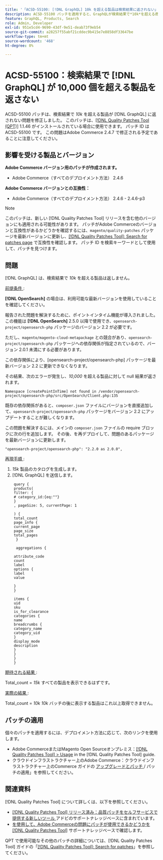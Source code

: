 ```yaml
---
title: '「ACSD-55100: [!DNL GraphQL] 10k を超える製品は検索結果に返されない」'
description: ACSD-55100 パッチを適用すると、GraphQLが検索結果で*10k*を超える商品を返さないAdobe Commerceの問題を修正できます。
feature: GraphQL, Products, Search
role: Admin, Developer
exl-id: 951e5cd4-9690-43df-9e51-deab73f9eb54
source-git-commit: a28257f55abf21cddec9b415e7e8858df33647be
workflow-type: tm+mt
source-wordcount: '468'
ht-degree: 0%

---
```


# ACSD-55100：検索結果で [!DNL GraphQL] が 10,000 個を超える製品を返さない

ACSD-55100 パッチは、検索結果で *10k* を超える製品が [!DNL GraphQL] に返されない問題を修正しました。 このパッチは、[[!DNL Quality Patches Tool (QPT)]](/help/announcements/adobe-commerce-announcements/magento-quality-patches-released-new-tool-to-self-serve-quality-patches.md) 1.1.46 がインストールされている場合に使用できます。 パッチ ID は ACSD-55100 です。 この問題はAdobe Commerce 2.4.7 で修正される予定であることに注意してください。

## 影響を受ける製品とバージョン

**Adobe Commerce バージョン用のパッチが作成されます。**

* Adobe Commerce（すべてのデプロイメント方法） 2.4.6

**Adobe Commerce バージョンとの互換性：**

* Adobe Commerce（すべてのデプロイメント方法） 2.4.6 - 2.4.6-p3

>[!NOTE]
>
>このパッチは、新しい [!DNL Quality Patches Tool] リリースを含む他のバージョンにも適用される可能性があります。 パッチがAdobe Commerceのバージョンと互換性があるかどうかを確認するには、`magento/quality-patches` パッケージを最新バージョンに更新し、[[!DNL Quality Patches Tool]: Search for patches page](https://experienceleague.adobe.com/tools/commerce-quality-patches/index.html) で互換性を確認します。 パッチ ID を検索キーワードとして使用して、パッチを見つけます。

## 問題

[!DNL GraphQL] は、検索結果で *10k* を超える製品は返しません。

<u> 前提条件 </u>:

**[!DNL OpenSearch]** の場合は、利用可能な最新バージョンを使用していることを確認してください。

報告された問題を解決するために、ポイントインタイム機能が導入されました。この機能は **[!DNL OpenSearch]** 2.5.0 以降で使用でき、`opensearch-project/opensearch-php` パッケージのバージョン 2.2 が必要です。

ただし、`magento/magento-cloud-metapackage` との競合があり、`opensearch-project/opensearch-php` パッケージへの依存関係が指定されているので、バージョン 2.0.1 未満にする必要があります。


この依存関係により、[opensearch-project/opensearch-php] パッケージを最新バージョン 2.2 に更新できなくなります。

その結果、次のエラーが発生し、*10,000* を超える製品に対して null 結果が返されます。

`Namespace [createPointInTime] not found in /vendor/opensearch-project/opensearch-php/src/OpenSearch/Client.php:135`

既存の依存関係があると、`composer.json` ファイルにバージョンを直接追加して、`opensearch-project/opensearch-php` パッケージをバージョン 2.2 にアップデートすることが難しくなります。

この問題を解決するには、メインの `composer.json` ファイルの require ブロックに次の行を追加します。 その後、を再デプロイして、問題のあるパッケージを最新バージョンに更新します。

`"opensearch-project/opensearch-php": "2.2.0 as 2.0.0",`

<u> 再現手順 </u>:

1. *15k* 製品のカタログを生成します。
1. [!DNL GraphQL] を送信します。

```
    query {
    products(
    filter: {
    # category_id:{eq:""}
    }
    , pageSize: 5, currentPage: 1

    ) {
    total_count
    page_info {
    current_page
    page_size
    total_pages
     }

     aggregations {

    attribute_code
    count
    label
    options {
    label
    value

    }
    }

    items {
    uid
    sku
    is_for_clearance
    categories {
    name
    breadcrumbs {
    category_name
    category_uid
    }
    display_mode
    description
    }
    }
    }
    }
```

<u> 期待される結果 </u>:

Total_count = *15k*
すべての製品を表示できるはずです。

<u> 実際の結果 </u>:

Total_count = *10k*
*10k* バッチの後に表示する製品はこれ以上取得できません。

## パッチの適用

個々のパッチを適用するには、デプロイメント方法に応じて、次のリンクを使用します。

* Adobe CommerceまたはMagento Open Sourceオンプレミス：[[!DNL Quality Patches Tool] > Usage](https://experienceleague.adobe.com/docs/commerce-operations/tools/quality-patches-tool/usage.html) in the [!DNL Quality Patches Tool] guide.
* クラウドインフラストラクチャー上のAdobe Commerce：クラウドインフラストラクチャー上のCommerce ガイドの [ アップグレードとパッチ ](https://experienceleague.adobe.com/docs/commerce-cloud-service/user-guide/develop/upgrade/apply-patches.html)/ パッチの適用」を参照してください。

## 関連資料

[!DNL Quality Patches Tool] について詳しくは、以下を参照してください。

* [[!DNL Quality Patches Tool]  リリース済み：品質パッチをセルフサービスで提供する新しいツール ](/help/announcements/adobe-commerce-announcements/magento-quality-patches-released-new-tool-to-self-serve-quality-patches.md) アドビのサポートナレッジベースに含まれています。
* [ を使用して、Adobe Commerceの問題にパッチが使用できるかどうかを  [!DNL Quality Patches Tool]](/help/support-tools/patches-available-in-qpt-tool/check-patch-for-magento-issue-with-magento-quality-patches.md) サポートナレッジベースで確認します。

QPT で使用可能なその他のパッチの詳細については、[!DNL Quality Patches Tool] ガイドの「[[!DNL Quality Patches Tool]: Search for patches](https://experienceleague.adobe.com/tools/commerce-quality-patches/index.html)」を参照してください。
